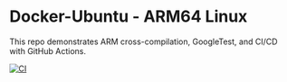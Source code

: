 # Docker-Ubuntu - ARM64 Linux 

This repo demonstrates ARM cross-compilation, GoogleTest, and CI/CD with GitHub Actions.

[![CI](https://github.com/dangorozco/docker-ubuntu/actions/workflows/ci.yml/badge.svg)](https://github.com/dangorozco/docker-ubuntu/actions/workflows/ci.yml)
